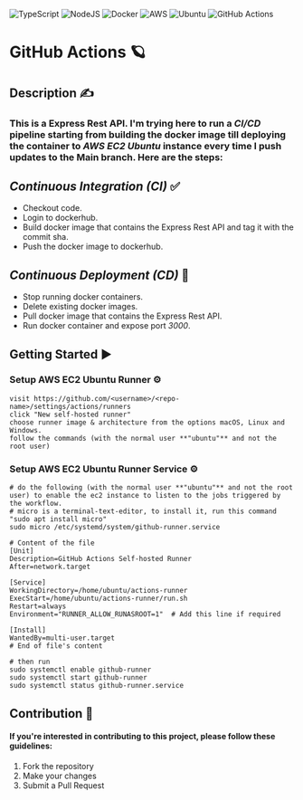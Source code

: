 <!-- ![Java](https://img.shields.io/badge/java-%23ED8B00.svg?style=for-the-badge&logo=openjdk&logoColor=white) -->
<!-- ![Spring](https://img.shields.io/badge/spring-%236DB33F.svg?style=for-the-badge&logo=spring&logoColor=white) -->
![TypeScript](https://img.shields.io/badge/typescript-%23007ACC.svg?style=for-the-badge&logo=typescript&logoColor=white)
![NodeJS](https://img.shields.io/badge/node.js-6DA55F?style=for-the-badge&logo=node.js&logoColor=white)
![Docker](https://img.shields.io/badge/docker-%230db7ed.svg?style=for-the-badge&logo=docker&logoColor=white)
![AWS](https://img.shields.io/badge/Amazon_AWS-FF9900?style=for-the-badge&logo=amazonaws&logoColor=white)
![Ubuntu](https://img.shields.io/badge/Ubuntu-E95420?style=for-the-badge&logo=ubuntu&logoColor=white)
![GitHub Actions](https://img.shields.io/badge/github%20actions-%232671E5.svg?style=for-the-badge&logo=githubactions&logoColor=white)

# GitHub Actions 🪐

## Description ✍
### This is a Express Rest API. I'm trying here to run a _CI/CD_ pipeline starting from building the docker image till deploying the container to _AWS EC2 Ubuntu_ instance every time I push updates to the Main branch. Here are the steps:

## _Continuous Integration (CI)_ ✅
- Checkout code.
- Login to dockerhub.
- Build docker image that contains the Express Rest API and tag it with the commit sha.
- Push the docker image to dockerhub.

## _Continuous Deployment (CD)_ 🚀
- Stop running docker containers.
- Delete existing docker images.
- Pull docker image that contains the Express Rest API.
- Run docker container and expose port _3000_.

###
###


## Getting Started ▶️
### Setup AWS EC2 Ubuntu Runner ⚙️
```text
visit https://github.com/<username>/<repo-name>/settings/actions/runners
click "New self-hosted runner"
choose runner image & architecture from the options macOS, Linux and Windows.
follow the commands (with the normal user **"ubuntu"** and not the root user)
```

### Setup AWS EC2 Ubuntu Runner Service ⚙️
```shell
# do the following (with the normal user **"ubuntu"** and not the root user) to enable the ec2 instance to listen to the jobs triggered by the workflow.
# micro is a terminal-text-editor, to install it, run this command "sudo apt install micro"
sudo micro /etc/systemd/system/github-runner.service

# Content of the file
[Unit]
Description=GitHub Actions Self-hosted Runner
After=network.target

[Service]
WorkingDirectory=/home/ubuntu/actions-runner
ExecStart=/home/ubuntu/actions-runner/run.sh
Restart=always
Environment="RUNNER_ALLOW_RUNASROOT=1"  # Add this line if required

[Install]
WantedBy=multi-user.target
# End of file's content

# then run
sudo systemctl enable github-runner
sudo systemctl start github-runner
sudo systemctl status github-runner.service
```

## Contribution 🤝
#### If you're interested in contributing to this project, please follow these guidelines:
1. Fork the repository
2. Make your changes
3. Submit a Pull Request
